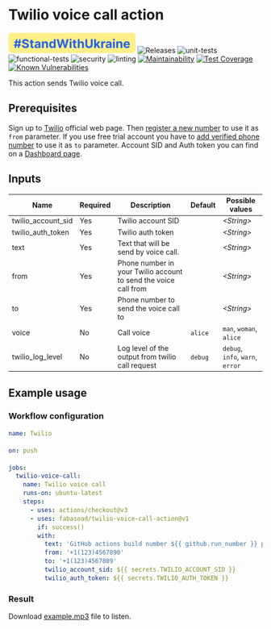 # Twilio voice call action

[![Stand With Ukraine](https://raw.githubusercontent.com/vshymanskyy/StandWithUkraine/main/badges/StandWithUkraine.svg)](https://stand-with-ukraine.pp.ua)
![Releases](https://img.shields.io/github/v/release/fabasoad/twilio-voice-call-action?include_prereleases)
![unit-tests](https://github.com/fabasoad/twilio-voice-call-action/actions/workflows/unit-tests.yml/badge.svg)
![functional-tests](https://github.com/fabasoad/twilio-voice-call-action/actions/workflows/functional-tests.yml/badge.svg)
![security](https://github.com/fabasoad/twilio-voice-call-action/actions/workflows/security.yml/badge.svg)
![linting](https://github.com/fabasoad/twilio-voice-call-action/actions/workflows/linting.yml/badge.svg)
[![Maintainability](https://api.codeclimate.com/v1/badges/99ae71f3775872bc4338/maintainability)](https://codeclimate.com/github/fabasoad/twilio-voice-call-action/maintainability)
[![Test Coverage](https://api.codeclimate.com/v1/badges/99ae71f3775872bc4338/test_coverage)](https://codeclimate.com/github/fabasoad/twilio-voice-call-action/test_coverage)
[![Known Vulnerabilities](https://snyk.io/test/github/fabasoad/twilio-voice-call-action/badge.svg?targetFile=package.json)](https://snyk.io/test/github/fabasoad/twilio-voice-call-action?targetFile=package.json)

This action sends Twilio voice call.

## Prerequisites

Sign up to [Twilio](https://twilio.com) official web page. Then [register a new
number](https://www.twilio.com/console/voice/numbers) to use it as `from` parameter.
If you use free trial account you have to [add verified phone number](https://support.twilio.com/hc/en-us/articles/223180048-Adding-a-Verified-Phone-Number-or-Caller-ID-with-Twilio)
to use it as `to` parameter. Account SID and Auth token you can find on a [Dashboard
page](https://www.twilio.com/console).

## Inputs

| Name               | Required | Description                                                     | Default | Possible values                  |
|--------------------|----------|-----------------------------------------------------------------|---------|----------------------------------|
| twilio_account_sid | Yes      | Twilio account SID                                              |         | _&lt;String&gt;_                 |
| twilio_auth_token  | Yes      | Twilio auth token                                               |         | _&lt;String&gt;_                 |
| text               | Yes      | Text that will be send by voice call.                           |         | _&lt;String&gt;_                 |
| from               | Yes      | Phone number in your Twilio account to send the voice call from |         | _&lt;String&gt;_                 |
| to                 | Yes      | Phone number to send the voice call to                          |         | _&lt;String&gt;_                 |
| voice              | No       | Call voice                                                      | `alice` | `man`, `woman`, `alice`          |
| twilio_log_level   | No       | Log level of the output from twilio call request                | `debug` | `debug`, `info`, `warn`, `error` |

## Example usage

### Workflow configuration

```yaml
name: Twilio

on: push

jobs:
  twilio-voice-call:
    name: Twilio voice call
    runs-on: ubuntu-latest
    steps:
      - uses: actions/checkout@v3
      - uses: fabasoad/twilio-voice-call-action@v1
        if: success()
        with:
          text: 'GitHub actions build number ${{ github.run_number }} passed successfully.'
          from: '+1(123)4567890'
          to: '+1(123)4567809'
          twilio_account_sid: ${{ secrets.TWILIO_ACCOUNT_SID }}
          twilio_auth_token: ${{ secrets.TWILIO_AUTH_TOKEN }}
```

### Result

Download [example.mp3](https://raw.githubusercontent.com/fabasoad/twilio-voice-call-action/main/example.mp3)
file to listen.
